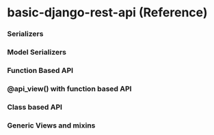 # basic-django-rest-api (Reference)

### Serializers
### Model Serializers
### Function Based API
### @api_view() with function based API
### Class based API
### Generic Views and mixins
